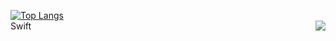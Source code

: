 [![Top Langs](https://github-readme-stats.vercel.app/api/top-langs/?username=halqme&theme=tokyonight&layout=compact)](https://github.com/anuraghazra/github-readme-stats)  
<img align="right" src="https://github-readme-stats.vercel.app/api?username=halqme&show_icons=true&theme=tokyonight" />
Swift



<!--
**HALQME/HALQME** is a ✨ _special_ ✨ repository because its `README.md` (this file) appears on your GitHub profile.

Here are some ideas to get you started:

- 🔭 I’m currently working on ...
- 🌱 I’m currently learning ...
- 👯 I’m looking to collaborate on ...
- 🤔 I’m looking for help with ...
- 💬 Ask me about ...
- 📫 How to reach me: ...
- 😄 Pronouns: ...
- ⚡ Fun fact: ...
-->
